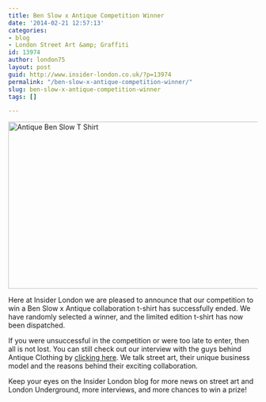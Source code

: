 ```yaml
---
title: Ben Slow x Antique Competition Winner
date: '2014-02-21 12:57:13'
categories:
- blog
- London Street Art &amp; Graffiti
id: 13974
author: london75
layout: post
guid: http://www.insider-london.co.uk/?p=13974
permalink: "/ben-slow-x-antique-competition-winner/"
slug: ben-slow-x-antique-competition-winner
tags: []

---
```

<img class="alignnone size-full wp-image-13735" alt="Antique Ben Slow T Shirt" src="http://www.insider-london.co.uk/wp-content/uploads/2014/01/Antique-Ben-Slow-T-Shirt.jpg" width="566" height="337" />

Here at Insider London we are pleased to announce that our competition to win a Ben Slow x Antique collaboration t-shirt has successfully ended. We have randomly selected a winner, and the limited edition t-shirt has now been dispatched.

If you were unsuccessful in the competition or were too late to enter, then all is not lost. You can still check out our interview with the guys behind Antique Clothing by [clicking here](http://www.insider-london.co.uk/2014/01/17/antique-x-ben-slow-collaboration/). We talk street art, their unique business model and the reasons behind their exciting collaboration.

Keep your eyes on the Insider London blog for more news on street art and London Underground, more interviews, and more chances to win a prize!